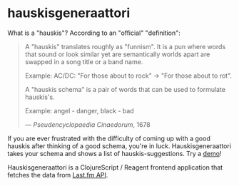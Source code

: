 # hauskisgeneraattori

What is a "hauskis"? According to an "official" "definition":

> A "hauskis" translates roughly as "funnism". It is a pun where words that sound or look similar yet are semantically worlds apart are swapped in a song title or a band name.
>
> Example: AC/DC: "For those about to rock" -> "For those about to rot".
>
> A "hauskis schema" is a pair of words that can be used to formulate hauskis's.
>
> Example: angel - danger, black - bad
>
> — *Pseudencyclopaedia Cinaedorum*, 1678

If you are ever frustrated with the difficulty of coming up with a good hauskis after thinking of a good schema, you're in luck. Hauskisgeneraattori takes your schema and shows a list of hauskis-suggestions. Try a [demo](http://tvirolai.kapsi.fi/hauskisgeneraattori/)!

Hauskisgeneraattori is a ClojureScript / Reagent frontend application that fetches the data from [Last.fm API](http://www.last.fm/api).
